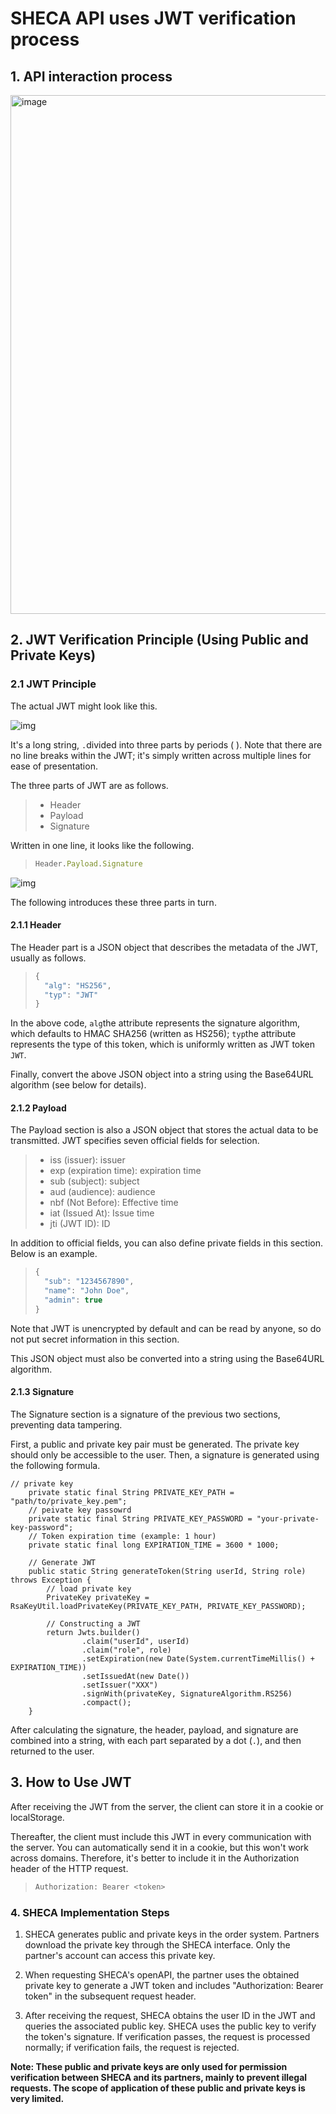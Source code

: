 # SHECA API uses JWT verification process

## 1. API interaction process

<img width="1054" height="830" alt="image" src="https://github.com/user-attachments/assets/ad3a3283-d845-408f-954c-bfba754a5f11" />


## 2. JWT Verification Principle (Using Public and Private Keys)

### 2.1 JWT Principle

The actual JWT might look like this.

![img](https://cdn.beekka.com/blogimg/asset/201807/bg2018072304.jpg)

It's a long string, `.`divided into three parts by periods ( ). Note that there are no line breaks within the JWT; it's simply written across multiple lines for ease of presentation.

The three parts of JWT are as follows.

> - Header
> - Payload
> - Signature

Written in one line, it looks like the following.

> ```javascript
> Header.Payload.Signature
> ```

![img](https://cdn.beekka.com/blogimg/asset/201807/bg2018072303.jpg)

The following introduces these three parts in turn.

#### 2.1.1 Header

The Header part is a JSON object that describes the metadata of the JWT, usually as follows.

> ```javascript
> {
>   "alg": "HS256",
>   "typ": "JWT"
> }
> ```

In the above code, `alg`the attribute represents the signature algorithm, which defaults to HMAC SHA256 (written as HS256); `typ`the attribute represents the type of this token, which is uniformly written as JWT token `JWT`.

Finally, convert the above JSON object into a string using the Base64URL algorithm (see below for details).

#### 2.1.2 Payload

The Payload section is also a JSON object that stores the actual data to be transmitted. JWT specifies seven official fields for selection.

> - iss (issuer): issuer
> - exp (expiration time): expiration time
> - sub (subject): subject
> - aud (audience): audience
> - nbf (Not Before): Effective time
> - iat (Issued At): Issue time
> - jti (JWT ID): ID

In addition to official fields, you can also define private fields in this section. Below is an example.

> ```javascript
> {
>   "sub": "1234567890",
>   "name": "John Doe",
>   "admin": true
> }
> ```

Note that JWT is unencrypted by default and can be read by anyone, so do not put secret information in this section.

This JSON object must also be converted into a string using the Base64URL algorithm.

#### 2.1.3 Signature

The Signature section is a signature of the previous two sections, preventing data tampering.

First, a public and private key pair must be generated. The private key should only be accessible to the user. Then, a signature is generated using the following formula.

```
// private key
    private static final String PRIVATE_KEY_PATH = "path/to/private_key.pem";
    // peivate key passowrd
    private static final String PRIVATE_KEY_PASSWORD = "your-private-key-password";
    // Token expiration time (example: 1 hour)
    private static final long EXPIRATION_TIME = 3600 * 1000;

    // Generate JWT
    public static String generateToken(String userId, String role) throws Exception {
        // load private key
        PrivateKey privateKey = RsaKeyUtil.loadPrivateKey(PRIVATE_KEY_PATH, PRIVATE_KEY_PASSWORD);

        // Constructing a JWT
        return Jwts.builder()
                .claim("userId", userId)
                .claim("role", role)
                .setExpiration(new Date(System.currentTimeMillis() + EXPIRATION_TIME))
                .setIssuedAt(new Date())
                .setIssuer("XXX") 
                .signWith(privateKey, SignatureAlgorithm.RS256)
                .compact();
    }
```

After calculating the signature, the header, payload, and signature are combined into a string, with each part separated by a dot (`.`), and then returned to the user.

## 3. How to Use JWT

After receiving the JWT from the server, the client can store it in a cookie or localStorage.

Thereafter, the client must include this JWT in every communication with the server. You can automatically send it in a cookie, but this won't work across domains. Therefore, it's better to include it in the Authorization header of the HTTP request.

> ```javascript
> Authorization: Bearer <token>
> ```

### 4. SHECA Implementation Steps
1. SHECA generates public and private keys in the order system. Partners download the private key through the SHECA interface. Only the partner's account can access this private key.

2. When requesting SHECA's openAPI, the partner uses the obtained private key to generate a JWT token and includes "Authorization: Bearer token" in the subsequent request header.

3. After receiving the request, SHECA obtains the user ID in the JWT and queries the associated public key. SHECA uses the public key to verify the token's signature. If verification passes, the request is processed normally; if verification fails, the request is rejected.

**Note: These public and private keys are only used for permission verification between SHECA and its partners, mainly to prevent illegal requests. The scope of application of these public and private keys is very limited.**

